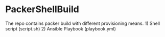 # PackerShellBuild

The repo contains packer build with different provisioning means.
      1) Shell script (script.sh)
      2) Ansible Playbook (playbook.yml)
